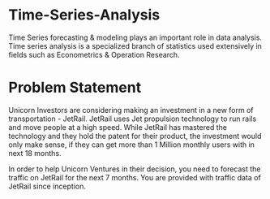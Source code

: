 # Time-Series-Analysis

Time Series forecasting & modeling plays an important role in data analysis. Time series analysis is a specialized branch of statistics used extensively in fields such as Econometrics & Operation Research.

# Problem Statement

Unicorn Investors are considering making an investment in a new form of transportation - JetRail. JetRail uses Jet propulsion technology to run rails and move people at a high speed. While JetRail has mastered the technology and they hold the patent for their product, the investment would only make sense, if they can get more than 1 Million monthly users with in next 18 months.

In order to help Unicorn Ventures in their decision, you need to forecast the traffic on JetRail for the next 7 months. You are provided with traffic data of JetRail since inception.
